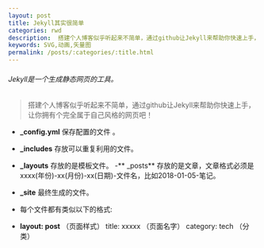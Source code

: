 ```yaml
---
layout: post
title: Jekyll其实很简单
categories: rwd
description:  搭建个人博客似乎听起来不简单，通过github让Jekyll来帮助你快速上手，让你拥有个属于自己风格的网页吧！
keywords: SVG,动画,矢量图
permalink: /posts/:categories/:title.html
---
```



###### Jekyll是一个生成静态网页的工具。
> 搭建个人博客似乎听起来不简单，通过github让Jekyll来帮助你快速上手，让你拥有个完全属于自己风格的网页吧！

- **_config.yml** 保存配置的文件 。  
 
- **_includes** 存放可以重复利用的文件。
- **_layouts** 存放的是模板文件。
-** _posts** 存放的是文章，文章格式必须是xxxx(年份)-xx(月份)-xx(日期)-文件名，比如2018-01-05-笔记。
- **_site** 最终生成的文件。
- 每个文件都有类似以下的格式: 
- **layout: post** （页面样式） title: xxxxx （页面名字） category: tech （分类） 